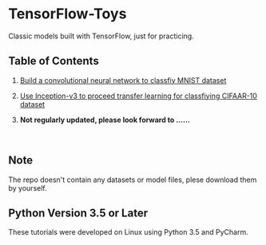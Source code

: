 # TensorFlow-Toys

Classic models built with TensorFlow, just for practicing.


## Table of Contents
1. [Build a convolutional neural network to classfiy MNIST dataset](https://zerone01.coding.me/2018/2018-04-17-deep-learning-1/)

2. [Use Inception-v3 to proceed transfer learning for classfiying CIFAAR-10 dataset](https://zerone01.coding.me/2018/2018-04-25-deep-learning-2/)

3. **Not regularly updated, please look forward to ......**
  <br>


## Note
The repo doesn't contain any datasets or model files, plese download them by yourself.
<br>


## Python Version 3.5 or Later
These tutorials were developed on Linux using Python 3.5  and PyCharm.
